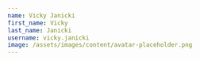 ```yaml
---
name: Vicky Janicki
first_name: Vicky
last_name: Janicki
username: vicky.janicki
image: /assets/images/content/avatar-placeholder.png
---
```


